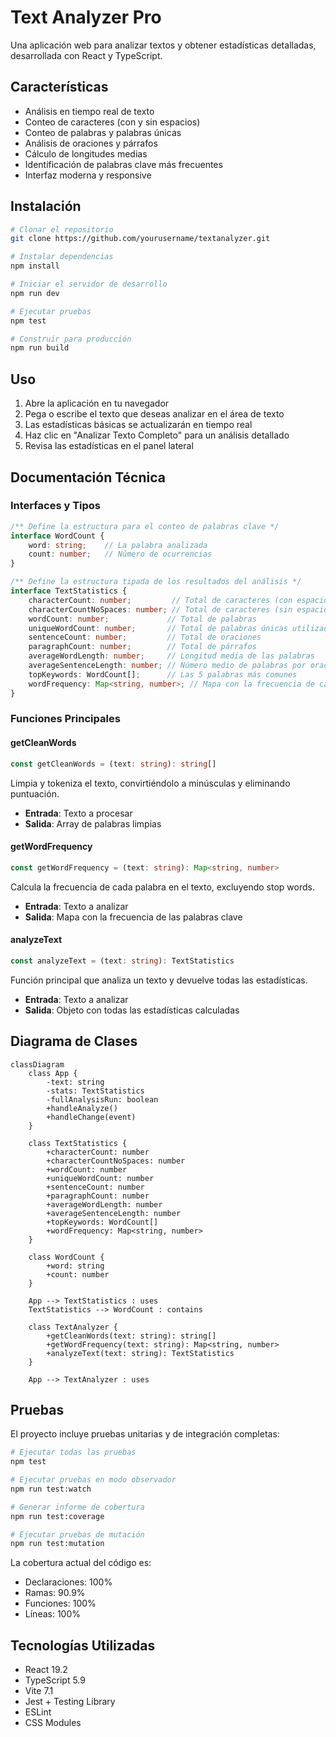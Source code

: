 # Text Analyzer Pro

Una aplicación web para analizar textos y obtener estadísticas detalladas, desarrollada con React y TypeScript.

## Características

- Análisis en tiempo real de texto
- Conteo de caracteres (con y sin espacios)
- Conteo de palabras y palabras únicas
- Análisis de oraciones y párrafos
- Cálculo de longitudes medias
- Identificación de palabras clave más frecuentes
- Interfaz moderna y responsive

## Instalación

```bash
# Clonar el repositorio
git clone https://github.com/yourusername/textanalyzer.git

# Instalar dependencias
npm install

# Iniciar el servidor de desarrollo
npm run dev

# Ejecutar pruebas
npm test

# Construir para producción
npm run build
```

## Uso

1. Abre la aplicación en tu navegador
2. Pega o escribe el texto que deseas analizar en el área de texto
3. Las estadísticas básicas se actualizarán en tiempo real
4. Haz clic en "Analizar Texto Completo" para un análisis detallado
5. Revisa las estadísticas en el panel lateral

## Documentación Técnica

### Interfaces y Tipos

```typescript
/** Define la estructura para el conteo de palabras clave */
interface WordCount {
    word: string;    // La palabra analizada
    count: number;   // Número de ocurrencias
}

/** Define la estructura tipada de los resultados del análisis */
interface TextStatistics {
    characterCount: number;         // Total de caracteres (con espacios)
    characterCountNoSpaces: number; // Total de caracteres (sin espacios)
    wordCount: number;             // Total de palabras
    uniqueWordCount: number;       // Total de palabras únicas utilizadas
    sentenceCount: number;         // Total de oraciones
    paragraphCount: number;        // Total de párrafos
    averageWordLength: number;     // Longitud media de las palabras
    averageSentenceLength: number; // Número medio de palabras por oración
    topKeywords: WordCount[];      // Las 5 palabras más comunes
    wordFrequency: Map<string, number>; // Mapa con la frecuencia de cada palabra
}
```

### Funciones Principales

#### getCleanWords
```typescript
const getCleanWords = (text: string): string[]
```
Limpia y tokeniza el texto, convirtiéndolo a minúsculas y eliminando puntuación.
- **Entrada**: Texto a procesar
- **Salida**: Array de palabras limpias

#### getWordFrequency
```typescript
const getWordFrequency = (text: string): Map<string, number>
```
Calcula la frecuencia de cada palabra en el texto, excluyendo stop words.
- **Entrada**: Texto a analizar
- **Salida**: Mapa con la frecuencia de las palabras clave

#### analyzeText
```typescript
const analyzeText = (text: string): TextStatistics
```
Función principal que analiza un texto y devuelve todas las estadísticas.
- **Entrada**: Texto a analizar
- **Salida**: Objeto con todas las estadísticas calculadas

## Diagrama de Clases

```mermaid
classDiagram
    class App {
        -text: string
        -stats: TextStatistics
        -fullAnalysisRun: boolean
        +handleAnalyze()
        +handleChange(event)
    }

    class TextStatistics {
        +characterCount: number
        +characterCountNoSpaces: number
        +wordCount: number
        +uniqueWordCount: number
        +sentenceCount: number
        +paragraphCount: number
        +averageWordLength: number
        +averageSentenceLength: number
        +topKeywords: WordCount[]
        +wordFrequency: Map<string, number>
    }

    class WordCount {
        +word: string
        +count: number
    }

    App --> TextStatistics : uses
    TextStatistics --> WordCount : contains

    class TextAnalyzer {
        +getCleanWords(text: string): string[]
        +getWordFrequency(text: string): Map<string, number>
        +analyzeText(text: string): TextStatistics
    }

    App --> TextAnalyzer : uses
```

## Pruebas

El proyecto incluye pruebas unitarias y de integración completas:

```bash
# Ejecutar todas las pruebas
npm test

# Ejecutar pruebas en modo observador
npm run test:watch

# Generar informe de cobertura
npm run test:coverage

# Ejecutar pruebas de mutación
npm run test:mutation
```

La cobertura actual del código es:
- Declaraciones: 100%
- Ramas: 90.9%
- Funciones: 100%
- Líneas: 100%

## Tecnologías Utilizadas

- React 19.2
- TypeScript 5.9
- Vite 7.1
- Jest + Testing Library
- ESLint
- CSS Modules
